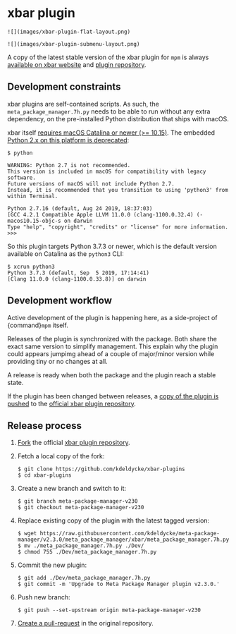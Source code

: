 # xbar plugin

```{sidebar} Default layout
![](images/xbar-plugin-flat-layout.png)
```

```{sidebar} Submenu layout
![](images/xbar-plugin-submenu-layout.png)
```

A copy of the latest stable version of the xbar plugin for `mpm` is always
[available on xbar website](https://xbarapp.com/docs/plugins/Dev/meta_package_manager.7h.py.html)
and
[plugin repository](https://github.com/matryer/xbar-plugins/blob/master/Dev/meta_package_manager.7h.py).

## Development constraints

xbar plugins are self-contained scripts. As such, the
`meta_package_manager.7h.py` needs to be able to run without any extra
dependency, on the pre-installed Python distribution that ships with macOS.

xbar itself
[requires macOS Catalina or newer (>= 10.15)](https://github.com/matryer/xbar/blame/2d063e0e46a0e427aedef62dc047b0065602cd40/README.md#L9).
The embedded
[Python 2.x on this platform is deprecated](https://developer.apple.com/documentation/macos-release-notes/macos-catalina-10_15-release-notes):

```shell-session
$ python

WARNING: Python 2.7 is not recommended.
This version is included in macOS for compatibility with legacy software.
Future versions of macOS will not include Python 2.7.
Instead, it is recommended that you transition to using 'python3' from within Terminal.

Python 2.7.16 (default, Aug 24 2019, 18:37:03)
[GCC 4.2.1 Compatible Apple LLVM 11.0.0 (clang-1100.0.32.4) (-macos10.15-objc-s on darwin
Type "help", "copyright", "credits" or "license" for more information.
>>>
```

So this plugin targets Python 3.7.3 or newer, which is the default version
available on Catalina as the `python3` CLI:

```shell-session
$ xcrun python3
Python 3.7.3 (default, Sep  5 2019, 17:14:41)
[Clang 11.0.0 (clang-1100.0.33.8)] on darwin
```

## Development workflow

Active development of the plugin is happening here, as a side-project of
{command}`mpm` itself.

Releases of the plugin is synchronized with the package. Both share the exact
same version to simplify management. This explain why the plugin could appears
jumpimg ahead of a couple of major/minor version while providing tiny or no
changes at all.

A release is ready when both the package and the plugin reach a stable state.

If the plugin has been changed between releases, a
[copy of the plugin is pushed](https://github.com/matryer/xbar-plugins/pulls?q=is%3Apr%20%22Meta%20Package%20Manager%22)
to the
[official xbar plugin repository](https://github.com/matryer/xbar-plugins/blob/master/Dev/meta_package_manager.7h.py).

## Release process

1. [Fork](https://help.github.com/articles/fork-a-repo/) the official
   [xbar plugin repository](https://github.com/matryer/xbar-plugins).

1. Fetch a local copy of the fork:

   ```shell-session
   $ git clone https://github.com/kdeldycke/xbar-plugins
   $ cd xbar-plugins
   ```

1. Create a new branch and switch to it:

   ```shell-session
   $ git branch meta-package-manager-v230
   $ git checkout meta-package-manager-v230
   ```

1. Replace existing copy of the plugin with the latest tagged version:

   ```shell-session
   $ wget https://raw.githubusercontent.com/kdeldycke/meta-package-manager/v2.3.0/meta_package_manager/xbar/meta_package_manager.7h.py
   $ mv ./meta_package_manager.7h.py ./Dev/
   $ chmod 755 ./Dev/meta_package_manager.7h.py
   ```

1. Commit the new plugin:

   ```shell-session
   $ git add ./Dev/meta_package_manager.7h.py
   $ git commit -m 'Upgrade to Meta Package Manager plugin v2.3.0.'
   ```

1. Push new branch:

   ```shell-session
   $ git push --set-upstream origin meta-package-manager-v230
   ```

1. [Create a pull-request](https://help.github.com/articles/creating-a-pull-request/)
   in the original repository.
